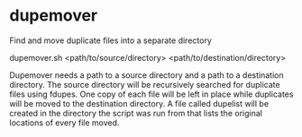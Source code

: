 # dupemover
Find and move duplicate files into a separate directory

dupemover.sh <path/to/source/directory> <path/to/destination/directory>

Dupemover needs a path to a source directory and a path to a destination directory. The source directory will be recursively searched for duplicate files using fdupes. One copy of each file will be left in place while duplicates will be moved to the destination directory. A file called dupelist will be created in the directory the script was run from that lists the original locations of every file moved.
